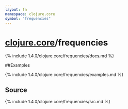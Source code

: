 ```yaml
---
layout: fn
namespace: clojure.core
symbol: "frequencies"
---
```


# [clojure.core](../)/frequencies

{% include 1.4.0/clojure.core/frequencies/docs.md %}

##Examples

{% include 1.4.0/clojure.core/frequencies/examples.md %}
## Source
{% include 1.4.0/clojure.core/frequencies/src.md %}

